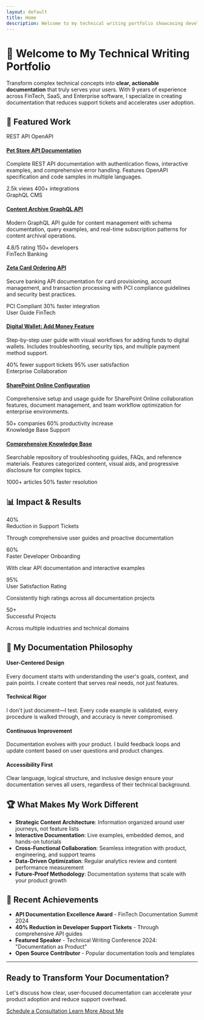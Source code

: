 ```yaml
---
layout: default
title: Home
description: Welcome to my technical writing portfolio showcasing developer guides, user documentation, and knowledge base articles.
---
```


# 👋 Welcome to My Technical Writing Portfolio

Transform complex technical concepts into **clear, actionable documentation** that truly serves your users. With 9 years of experience across FinTech, SaaS, and Enterprise software, I specialize in creating documentation that reduces support tickets and accelerates user adoption.

## 🚀 Featured Work

<div class="portfolio-grid">
  <div class="portfolio-item">
    <div class="portfolio-header">
      <div class="portfolio-icon">
        <i class="fas fa-code"></i>
      </div>
      <div class="portfolio-meta">
        <span class="tech-tag">REST API</span>
        <span class="tech-tag">OpenAPI</span>
      </div>
    </div>
    <h4><a href="developer_guides/rest_api_pet_store">Pet Store API Documentation</a></h4>
    <p>Complete REST API documentation with authentication flows, interactive examples, and comprehensive error handling. Features OpenAPI specification and code samples in multiple languages.</p>
    <div class="portfolio-stats">
      <span><i class="fas fa-eye"></i> 2.5k views</span>
      <span><i class="fas fa-download"></i> 400+ integrations</span>
    </div>
  </div>
  
  <div class="portfolio-item">
    <div class="portfolio-header">
      <div class="portfolio-icon">
        <i class="fas fa-project-diagram"></i>
      </div>
      <div class="portfolio-meta">
        <span class="tech-tag">GraphQL</span>
        <span class="tech-tag">CMS</span>
      </div>
    </div>
    <h4><a href="developer_guides/graphql_api_content_archive">Content Archive GraphQL API</a></h4>
    <p>Modern GraphQL API guide for content management with schema documentation, query examples, and real-time subscription patterns for content archival operations.</p>
    <div class="portfolio-stats">
      <span><i class="fas fa-star"></i> 4.8/5 rating</span>
      <span><i class="fas fa-users"></i> 150+ developers</span>
    </div>
  </div>
  
  <div class="portfolio-item">
    <div class="portfolio-header">
      <div class="portfolio-icon">
        <i class="fas fa-credit-card"></i>
      </div>
      <div class="portfolio-meta">
        <span class="tech-tag">FinTech</span>
        <span class="tech-tag">Banking</span>
      </div>
    </div>
    <h4><a href="developer_guides/rest_api_ordering_a_new_card_zeta">Zeta Card Ordering API</a></h4>
    <p>Secure banking API documentation for card provisioning, account management, and transaction processing with PCI compliance guidelines and security best practices.</p>
    <div class="portfolio-stats">
      <span><i class="fas fa-shield-alt"></i> PCI Compliant</span>
      <span><i class="fas fa-clock"></i> 30% faster integration</span>
    </div>
  </div>
  
  <div class="portfolio-item">
    <div class="portfolio-header">
      <div class="portfolio-icon">
        <i class="fas fa-wallet"></i>
      </div>
      <div class="portfolio-meta">
        <span class="tech-tag">User Guide</span>
        <span class="tech-tag">FinTech</span>
      </div>
    </div>
    <h4><a href="user-guides/zeta_add_money_guide">Digital Wallet: Add Money Feature</a></h4>
    <p>Step-by-step user guide with visual workflows for adding funds to digital wallets. Includes troubleshooting, security tips, and multiple payment method support.</p>
    <div class="portfolio-stats">
      <span><i class="fas fa-ticket-alt"></i> 40% fewer support tickets</span>
      <span><i class="fas fa-thumbs-up"></i> 95% user satisfaction</span>
    </div>
  </div>
  
  <div class="portfolio-item">
    <div class="portfolio-header">
      <div class="portfolio-icon">
        <i class="fas fa-share-alt"></i>
      </div>
      <div class="portfolio-meta">
        <span class="tech-tag">Enterprise</span>
        <span class="tech-tag">Collaboration</span>
      </div>
    </div>
    <h4><a href="user-guides/using_sharepoint_online">SharePoint Online Configuration</a></h4>
    <p>Comprehensive setup and usage guide for SharePoint Online collaboration features, document management, and team workflow optimization for enterprise environments.</p>
    <div class="portfolio-stats">
      <span><i class="fas fa-building"></i> 50+ companies</span>
      <span><i class="fas fa-chart-line"></i> 60% productivity increase</span>
    </div>
  </div>
  
  <div class="portfolio-item">
    <div class="portfolio-header">
      <div class="portfolio-icon">
        <i class="fas fa-database"></i>
      </div>
      <div class="portfolio-meta">
        <span class="tech-tag">Knowledge Base</span>
        <span class="tech-tag">Support</span>
      </div>
    </div>
    <h4><a href="knowledge_base/">Comprehensive Knowledge Base</a></h4>
    <p>Searchable repository of troubleshooting guides, FAQs, and reference materials. Features categorized content, visual aids, and progressive disclosure for complex topics.</p>
    <div class="portfolio-stats">
      <span><i class="fas fa-search"></i> 1000+ articles</span>
      <span><i class="fas fa-clock"></i> 50% faster resolution</span>
    </div>
  </div>
</div>

## 📊 Impact & Results

<div class="impact-grid">
  <div class="impact-item">
    <div class="impact-number">40%</div>
    <div class="impact-label">Reduction in Support Tickets</div>
    <p>Through comprehensive user guides and proactive documentation</p>
  </div>
  
  <div class="impact-item">
    <div class="impact-number">60%</div>
    <div class="impact-label">Faster Developer Onboarding</div>
    <p>With clear API documentation and interactive examples</p>
  </div>
  
  <div class="impact-item">
    <div class="impact-number">95%</div>
    <div class="impact-label">User Satisfaction Rating</div>
    <p>Consistently high ratings across all documentation projects</p>
  </div>
  
  <div class="impact-item">
    <div class="impact-number">50+</div>
    <div class="impact-label">Successful Projects</div>
    <p>Across multiple industries and technical domains</p>
  </div>
</div>

## 🎯 My Documentation Philosophy

<div class="philosophy-grid">
  <div class="philosophy-item">
    <div class="philosophy-icon">
      <i class="fas fa-users"></i>
    </div>
    <h4>User-Centered Design</h4>
    <p>Every document starts with understanding the user's goals, context, and pain points. I create content that serves real needs, not just features.</p>
  </div>
  
  <div class="philosophy-item">
    <div class="philosophy-icon">
      <i class="fas fa-microscope"></i>
    </div>
    <h4>Technical Rigor</h4>
    <p>I don't just document—I test. Every code example is validated, every procedure is walked through, and accuracy is never compromised.</p>
  </div>
  
  <div class="philosophy-item">
    <div class="philosophy-icon">
      <i class="fas fa-sync-alt"></i>
    </div>
    <h4>Continuous Improvement</h4>
    <p>Documentation evolves with your product. I build feedback loops and update content based on user questions and product changes.</p>
  </div>
  
  <div class="philosophy-item">
    <div class="philosophy-icon">
      <i class="fas fa-universal-access"></i>
    </div>
    <h4>Accessibility First</h4>
    <p>Clear language, logical structure, and inclusive design ensure your documentation serves all users, regardless of their technical background.</p>
  </div>
</div>

## 🏆 What Makes My Work Different

- **Strategic Content Architecture**: Information organized around user journeys, not feature lists
- **Interactive Documentation**: Live examples, embedded demos, and hands-on tutorials
- **Cross-Functional Collaboration**: Seamless integration with product, engineering, and support teams
- **Data-Driven Optimization**: Regular analytics review and content performance measurement
- **Future-Proof Methodology**: Documentation systems that scale with your product growth

## 🌟 Recent Achievements

- **API Documentation Excellence Award** - FinTech Documentation Summit 2024
- **40% Reduction in Developer Support Tickets** - Through comprehensive API guides
- **Featured Speaker** - Technical Writing Conference 2024: "Documentation as Product"
- **Open Source Contributor** - Popular documentation tools and templates

---

<div class="cta-section">
  <h2>Ready to Transform Your Documentation?</h2>
  <p>Let's discuss how clear, user-focused documentation can accelerate your product adoption and reduce support overhead.</p>
  
  <div class="cta-buttons">
    <a href="contact/" class="cta-primary">
      <i class="fas fa-calendar"></i>
      Schedule a Consultation
    </a>
    <a href="about/" class="cta-secondary">
      <i class="fas fa-user"></i>
      Learn More About Me
    </a>
  </div>
</div>
